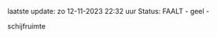 laatste update: 
zo 12-11-2023 22:32   uur 
Status: FAALT - geel - 
<div class="service Y">schijfruimte</div>